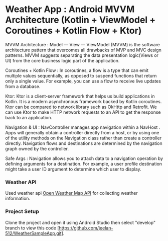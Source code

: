 # Weather App : Android MVVM Architecture (Kotlin + ViewModel + Coroutines + Kotlin Flow + Ktor)

MVVM Architecture :
Model — View — ViewModel (MVVM) is the  software architecture pattern that overcomes all drawbacks of MVP and MVC design patterns. MVVM suggests separating the data presentation logic(Views or UI) from the core business logic part of the application.

Coroutines + Kotlin Flow :
In coroutines, a flow is a type that can emit multiple values sequentially, as opposed to suspend functions that return only a single value. For example, you can use a flow to receive live updates from a database.

Ktor:
Ktor is a client-server framework that helps us build applications in Kotlin. It is a modern asynchronous framework backed by Kotlin coroutines. Ktor can be compared to network library such as OkHttp and Retrofit. We can use Ktor to make HTTP network requests to an API to get the response back to an application.

Navigation & UI :
NavController manages app navigation within a NavHost . Apps will generally obtain a controller directly from a host, or by using one of the utility methods on the Navigation class rather than create a controller directly. Navigation flows and destinations are determined by the navigation graph owned by the controller.

Safe Args :
Navigation allows you to attach data to a navigation operation by defining arguments for a destination. For example, a user profile destination might take a user ID argument to determine which user to display.

### Weather API
Used weather api [Open Weather Map API](https://openweathermap.org/api) for collecting weather information.

### Project Setup
Clone the project and open it using Android Studio then select "develop" branch to view this code [https://github.com/jeelan-512/WeatherSampleApp.git].